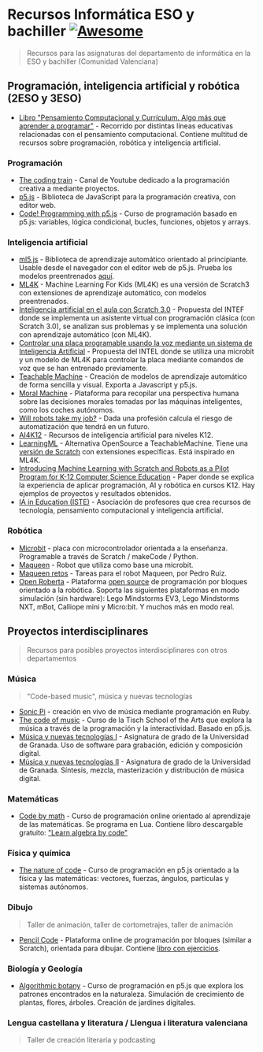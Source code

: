 # Recursos Informática ESO y bachiller [![Awesome](https://awesome.re/badge.svg)](https://awesome.re)
> Recursos para las asignaturas del departamento de informática en la ESO y bachiller (Comunidad Valenciana)

## Programación, inteligencia artificial y robótica (2ESO y 3ESO)

- [Libro "Pensamiento Computacional y Currículum. Algo más que aprender a programar"](https://canaltic.com/blog/?p=4992) - Recorrido por distintas líneas educativas relacionadas con el pensamiento computacional. Contiene multitud de recursos sobre programación, robótica y inteligencia artificial.

### Programación
- [The coding train](https://thecodingtrain.com/) - Canal de Youtube dedicado a la programación creativa a mediante proyectos.
- [p5.js](https://p5js.org/) - Biblioteca de JavaScript para la programación creativa, con editor web.
- [Code! Programming with p5.js](https://thecodingtrain.com/tracks/code-programming-with-p5-js) - Curso de programación basado en p5.js: variables, lógica condicional, bucles, funciones, objetos y arrays.

### Inteligencia artificial
- [ml5.js](https://ml5js.org/) - Biblioteca de aprendizaje automático orientado al principiante. Usable desde el navegador con el editor web de p5.js. Prueba los modelos preentrenados [aquí](https://examples.ml5js.org/).
- [ML4K](https://machinelearningforkids.co.uk/scratch3/) - Machine Learning For Kids (ML4K) es una versión de Scratch3 con extensiones de aprendizaje automático, con modelos preentrenados.
- [Inteligencia artificial en el aula con Scratch 3.0](https://code.intef.es/prop_didacticas/inteligencia-artificial-en-el-aula-con-scratch-3-0/) - Propuesta del INTEF donde se implementa un asistente virtual con programación clásica (con Scratch 3.0), se analizan sus problemas y se implementa una solución con aprendizaje automático (con ML4K).
- [Controlar una placa programable usando la voz mediante un sistema de Inteligencia Artificial](https://code.intef.es/prop_didacticas/controlar-una-placa-programable-usando-la-voz-mediante-un-sistema-de-inteligencia-artificial/) - Propuesta del INTEL donde se utiliza una microbit y un modelo de ML4K para controlar la placa mediante comandos de voz que se han entrenado previamente.
- [Teachable Machine](https://teachablemachine.withgoogle.com/) - Creación de modelos de aprendizaje automático de forma sencilla y visual. Exporta a Javascript y p5.js.
- [Moral Machine](https://www.moralmachine.net/) - Plataforma para recopilar una perspectiva humana sobre las decisiones morales tomadas por las máquinas inteligentes, como los coches autónomos.
- [Will robots take my job?](https://willrobotstakemyjob.com/) - Dada una profesión calcula el riesgo de automatización que tendrá en un futuro.
- [AI4K12](https://ai4k12.org/) - Recursos de inteligencia artificial para niveles K12.
- [LearningML](https://web.learningml.org/) - Alternativa OpenSource a TeachableMachine. Tiene una [versión de Scratch](https://learningml.org/scratch/) con extensiones específicas. Está inspirado en ML4K.
- [Introducing Machine Learning with Scratch and Robots as a Pilot Program for K-12 Computer Science Education](https://www.researchgate.net/publication/349657124_Introducing_Machine_Learning_with_Scratch_and_Robots_as_a_Pilot_Program_for_K-12_Computer_Science_Education) - Paper donde se explica la experiencia de aplicar programación, AI y robótica en cursos K12. Hay ejemplos de proyectos y resultados obtenidos.
- [IA in Education (ISTE)](https://www.iste.org/es/areas-of-focus/AI-in-education) - Asociación de profesores que crea recursos de tecnología, pensamiento computacional y inteligencia artificial.

### Robótica
- [Microbit](https://microbit.org/) - placa con microcontrolador orientada a la enseñanza. Programable a través de Scratch / makeCode / Python.
- [Maqueen](https://www.dfrobot.com/product-1783.html) - Robot que utiliza como base una microbit.
- [Maqueen retos](https://pedroruizf.github.io/maqueen_retos/) - Tareas para el robot Maqueen, por Pedro Ruiz.
- [Open Roberta](https://www.open-roberta.org/) - Plataforma [open source](https://github.com/OpenRoberta/openroberta-lab) de programación por bloques orientado a la robótica. Soporta las siguientes plataformas en modo simulación (sin hardware): Lego Mindstorms EV3, Lego Mindstorms NXT, mBot, Calliope mini y Micro:bit. Y muchos más en modo real. 

## Proyectos interdisciplinares
> Recursos para posibles proyectos interdisciplinares con otros departamentos

### Música
> "Code-based music", música y nuevas tecnologías
- [Sonic Pi](https://sonic-pi.net/) - creación en vivo de música mediante programación en Ruby.
- [The code of music](https://luisaph.github.io/the-code-of-music-2018/) - Curso de la Tisch School of the Arts que explora la música a través de la programación y la interactividad. Basado en p5.js.
- [Música y nuevas tecnologías I](https://hccmusica.ugr.es/docencia/grados/grado-historia-y-ciencias-la-musica/musica-y-nuevas-tecnologias-i/guia-docente) - Asignatura de grado de la Universidad de Granada. Uso de software para grabación, edición y composición digital.
- [Música y nuevas tecnologías II](https://hccmusica.ugr.es/docencia/grados/grado-historia-y-ciencias-la-musica/musica-y-nuevas-tecnologias-ii/guia-docente) - Asignatura de grado de la Universidad de Granada. Síntesis, mezcla, masterización y distribución de música digital.

### Matemáticas
- [Code by math](https://www.codebymath.com/) - Curso de programación online orientado al aprendizaje de las matemáticas. Se programa en Lua. Contiene libro descargable gratuito: ["Learn algebra by code"](https://www.codebymath.com/index.php/welcome/book)

### Física y química
- [The nature of code](https://thecodingtrain.com/tracks/the-nature-of-code-2) - Curso de programación en p5.js orientado a la física y las matemáticas: vectores, fuerzas, ángulos, particulas y sistemas autónomos.

### Dibujo
> Taller de animación, taller de cortometrajes, taller de animación

- [Pencil Code](https://pencilcode.net/) - Plataforma online de programación por bloques (similar a Scratch), orientada para dibujar. Contiene [libro con ejercicios](https://book.pencilcode.net/).
 

### Biología y Geología
- [Algorithmic botany](https://thecodingtrain.com/tracks/algorithmic-botany) - Curso de programación en p5.js que explora los patrones encontrados en la naturaleza. Simulación de crecimiento de plantas, flores, árboles. Creación de jardines digitales.

### Lengua castellana y literatura / Llengua i literatura valenciana
> Taller de creación literaria y podcasting
